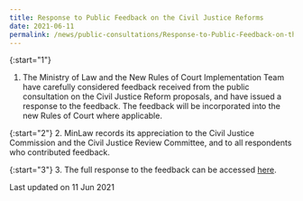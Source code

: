 ```yaml
---
title: Response to Public Feedback on the Civil Justice Reforms
date: 2021-06-11
permalink: /news/public-consultations/Response-to-Public-Feedback-on-the-Civil-Justice-Reforms
---
```


{:start="1"}
1. The Ministry of Law and the New Rules of Court Implementation Team have carefully considered feedback received from the public consultation on the Civil Justice Reform proposals, and have issued a response to the feedback. The feedback will be incorporated into the new Rules of Court where applicable.
 
{:start="2"}
2. MinLaw records its appreciation to the Civil Justice Commission and the Civil Justice Review Committee, and to all respondents who contributed feedback.

{:start="3"}
3. The full response to the feedback can be accessed [here](/files/news/public-consultations/2021/Consolidated_Response_to_Civil_Justice_Public_Consultation_Feedback.pdf).


<p class="right-side-updated">Last updated on 11 Jun 2021</p>
